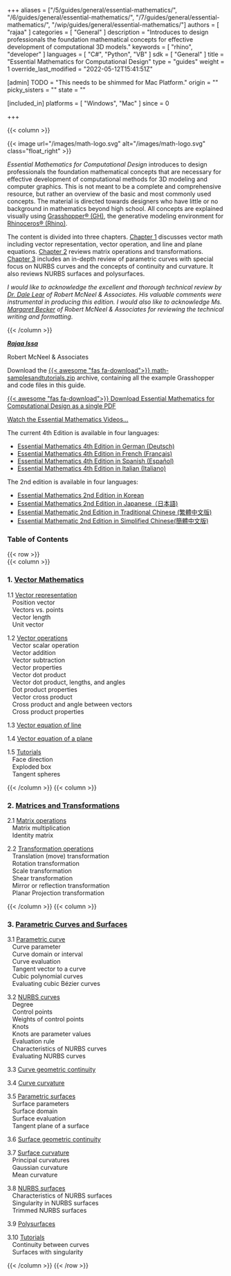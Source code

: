 +++
aliases = ["/5/guides/general/essential-mathematics/", "/6/guides/general/essential-mathematics/", "/7/guides/general/essential-mathematics/", "/wip/guides/general/essential-mathematics/"]
authors = [ "rajaa" ]
categories = [ "General" ]
description = "Introduces to design professionals the foundation mathematical concepts for effective development of computational 3D models."
keywords = [ "rhino", "developer" ]
languages = [ "C#", "Python", "VB" ]
sdk = [ "General" ]
title = "Essential Mathematics for Computational Design"
type = "guides"
weight = 1
override_last_modified = "2022-05-12T15:41:51Z"

[admin]
TODO = "This needs to be shimmed for Mac Platform."
origin = ""
picky_sisters = ""
state = ""

[included_in]
platforms = [ "Windows", "Mac" ]
since = 0

+++

<div class="row">
<div class="col-12" markdown="1">   


</div>
{{< column >}}  

{{< image url="/images/math-logo.svg" alt="/images/math-logo.svg" class="float_right" >}}

*Essential Mathematics for Computational Design* introduces to design professionals the foundation mathematical concepts that are necessary for effective development of computational methods for 3D modeling and computer graphics. This is not meant to be a complete and comprehensive resource, but rather an overview of the basic and most commonly used concepts. The material is directed towards designers who have little or no background in mathematics beyond high school. All concepts are explained visually using [Grasshopper® (GH)](www.grasshopper3d.com), the generative modeling environment for [Rhinoceros® (Rhino)](www.rhino3d.com).  

The content is divided into three chapters. [Chapter 1](/guides/general/essential-mathematics/vector-mathematics/) discusses vector math including vector representation, vector operation, and line and plane equations. [Chapter 2](/guides/general/essential-mathematics/matrices-transformations/) reviews matrix operations and transformations. [Chapter 3](/guides/general/essential-mathematics/parametric-curves-surfaces/) includes an in-depth review of parametric curves with special focus on NURBS curves and the concepts of continuity and curvature.  It also reviews NURBS surfaces and polysurfaces.

*I would like to acknowledge the excellent and thorough technical review by [Dr. Dale Lear](https://discourse.mcneel.com/u/dalelear/activity) of Robert McNeel & Associates. His valuable comments were instrumental in producing this edition. I would also like to acknowledge Ms. [Margaret Becker](https://discourse.mcneel.com/u/margaret/activity) of Robert McNeel & Associates for reviewing the technical writing and formatting*.

{{< /column >}}  
</div>  

<div class="row">  
<div class="col-md-12" markdown="1">  

***[Rajaa Issa](https://discourse.mcneel.com/u/rajaa/activity)***

Robert McNeel & Associates

Download the [{{< awesome "fas fa-download">}} ](/files/math-samplesandtutorials.zip.zip) [math-samplesandtutorials.zip](/files/math-samplesandtutorials.zip) archive, containing all the example Grasshopper and code files in this guide.

[{{< awesome "fas fa-download">}} ](https://www.rhino3d.com/download/rhino/6/essentialmathematics) [Download Essential Mathematics for Computational Design as a single PDF ](https://www.rhino3d.com/download/rhino/6/essentialmathematics/)

<a href="https://www.youtube.com/playlist?list=PLWIvZT_UEpWW6Kgq8mxOgliGBFHhrI4mK"><span class="glyphicon glyphicon-play"></span></a> [Watch the Essential Mathematics Videos... ](https://www.youtube.com/playlist?list=PLWIvZT_UEpWW6Kgq8mxOgliGBFHhrI4mK)

The current 4th Edition is available in four languages:

* [Essential Mathematics 4th Edition in German (Deutsch)](https://files.mcneel.com/rhino/6/docs/de/TheEssentialMathematics_4thEdition_de.zip)
* [Essential Mathematics 4th Edition in French (Français)](https://files.mcneel.com/rhino/6/docs/fr/TheEssentialMathematics_4thEdition_fr.zip)
* [Essential Mathematics 4th Edition in Spanish (Español)](https://files.mcneel.com/rhino/6/docs/es/TheEssentialMathematics_4thEdition2019_es.zip)
* [Essential Mathematics 4th Edition in Italian (Italiano)](https://files.mcneel.com/rhino/6/docs/it/TheEssentialMathematics_4thEdition_it.zip)

The 2nd edition is available in four languages:

* [Essential Mathematics 2nd Edition in Korean](http://download.rhino3d.com/Rhino/4.0/EssentialMathematics_Korean/)
* [Essential Mathematics 2nd Edition in Japanese（日本語)](http://download.rhino3d.com/ja/Rhino/4.0/EssentialMathematicsSecondEdition)
* [Essential Mathematic 2nd Edition in Traditional Chinese (繁體中文版)](http://download.mcneel.com/download.asp?id=EssentialMathematics_ChineseTraditional)
* [Essential Mathematic 2nd Edition in Simplified Chinese(簡體中文版)](http://download.rhino3d.com/Rhino/4.0/EssentialMathematics_ChineseSimplified/)

### Table of Contents  

</div>  
</div>  

{{< row >}}  
{{< column >}}  

### 1. [Vector Mathematics](/guides/general/essential-mathematics/vector-mathematics/)

   1.1 [Vector representation](/guides/general/essential-mathematics/vector-mathematics/#11-vector-representation)  
&nbsp;&nbsp; Position vector   
&nbsp;&nbsp; Vectors vs. points   
&nbsp;&nbsp; Vector length   
&nbsp;&nbsp; Unit vector    

   1.2 [Vector operations](/guides/general/essential-mathematics/vector-mathematics/#12-vector-operations)  
&nbsp;&nbsp; Vector scalar operation   
&nbsp;&nbsp; Vector addition    
&nbsp;&nbsp; Vector subtraction   
&nbsp;&nbsp; Vector properties  
&nbsp;&nbsp; Vector dot product   
&nbsp;&nbsp; Vector dot product, lengths, and angles    
&nbsp;&nbsp; Dot product properties    
&nbsp;&nbsp; Vector cross product   
&nbsp;&nbsp; Cross product and angle between vectors    
&nbsp;&nbsp; Cross product properties   

   1.3 [Vector equation of line](/guides/general/essential-mathematics/vector-mathematics/#13-vector-equation-of-line)  

   1.4 [Vector equation of a plane](/guides/general/essential-mathematics/vector-mathematics/#14-vector-equation-of-a-plane)  

   1.5 [Tutorials](/guides/general/essential-mathematics/vector-mathematics/#15-tutorials)   
&nbsp;&nbsp; Face direction  
&nbsp;&nbsp; Exploded box  
&nbsp;&nbsp; Tangent spheres  

{{< /column >}}
{{< column >}} 

### 2. [Matrices and Transformations](/guides/general/essential-mathematics/matrices-transformations/)
   2.1 [Matrix operations](/guides/general/essential-mathematics/matrices-transformations/#21-matrix-operations)  
&nbsp;&nbsp; Matrix multiplication  
&nbsp;&nbsp; Identity matrix  

   2.2 [Transformation operations](/guides/general/essential-mathematics/matrices-transformations/#22-transformation-operations)  
&nbsp;&nbsp; Translation (move) transformation   
&nbsp;&nbsp; Rotation transformation  
&nbsp;&nbsp; Scale transformation  
&nbsp;&nbsp; Shear transformation  
&nbsp;&nbsp; Mirror or reflection transformation  
&nbsp;&nbsp; Planar Projection transformation  

{{< /column >}}
{{< column >}} 


### 3. [Parametric Curves and Surfaces](/guides/general/essential-mathematics/parametric-curves-surfaces/)

   3.1 [Parametric curve](/guides/general/essential-mathematics/parametric-curves-surfaces/#31-parametric-curves)  
&nbsp;&nbsp; Curve parameter  
&nbsp;&nbsp; Curve domain or interval  
&nbsp;&nbsp; Curve evaluation  
&nbsp;&nbsp; Tangent vector to a curve  
&nbsp;&nbsp; Cubic polynomial curves  
&nbsp;&nbsp; Evaluating cubic Bézier curves  

   3.2 [NURBS curves](/guides/general/essential-mathematics/parametric-curves-surfaces/#32-nurbs-curves)  
&nbsp;&nbsp; Degree  
&nbsp;&nbsp; Control points  
&nbsp;&nbsp; Weights of control points  
&nbsp;&nbsp; Knots  
&nbsp;&nbsp; Knots are parameter values  
&nbsp;&nbsp; Evaluation rule  
&nbsp;&nbsp; Characteristics of NURBS curves  
&nbsp;&nbsp; Evaluating NURBS curves  

   3.3 [Curve geometric continuity](/guides/general/essential-mathematics/parametric-curves-surfaces/#33-curve-geometric-continuity)   

   3.4 [Curve curvature](/guides/general/essential-mathematics/parametric-curves-surfaces/#34-curve-curvature)   

   3.5 [Parametric surfaces](/guides/general/essential-mathematics/parametric-curves-surfaces/#35-parametric-surfaces)   
&nbsp;&nbsp; Surface parameters  
&nbsp;&nbsp; Surface domain  
&nbsp;&nbsp; Surface evaluation  
&nbsp;&nbsp; Tangent plane of a surface  

   3.6 [Surface geometric continuity](/guides/general/essential-mathematics/parametric-curves-surfaces/#36-surface-geometric-continuity)     

   3.7 [Surface curvature](/guides/general/essential-mathematics/parametric-curves-surfaces/#37-surface-curvature)     
&nbsp;&nbsp; Principal curvatures  
&nbsp;&nbsp; Gaussian curvature  
&nbsp;&nbsp; Mean curvature  

   3.8 [NURBS surfaces](/guides/general/essential-mathematics/parametric-curves-surfaces/#38-nurbs-surfaces)     
&nbsp;&nbsp; Characteristics of NURBS surfaces  
&nbsp;&nbsp; Singularity in NURBS surfaces  
&nbsp;&nbsp; Trimmed NURBS surfaces  

   3.9 [Polysurfaces](/guides/general/essential-mathematics/parametric-curves-surfaces/#39-polysurfaces)     

   3.10 [Tutorials](/guides/general/essential-mathematics/parametric-curves-surfaces/#310-tutorials)     
&nbsp;&nbsp; Continuity between curves  
&nbsp;&nbsp; Surfaces with singularity  

{{< /column >}}
{{< /row >}}
